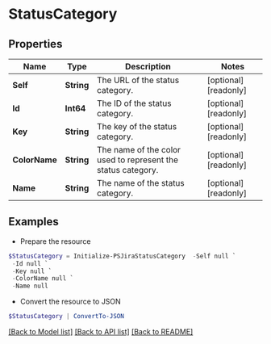 # StatusCategory
## Properties

Name | Type | Description | Notes
------------ | ------------- | ------------- | -------------
**Self** | **String** | The URL of the status category. | [optional] [readonly] 
**Id** | **Int64** | The ID of the status category. | [optional] [readonly] 
**Key** | **String** | The key of the status category. | [optional] [readonly] 
**ColorName** | **String** | The name of the color used to represent the status category. | [optional] [readonly] 
**Name** | **String** | The name of the status category. | [optional] [readonly] 

## Examples

- Prepare the resource
```powershell
$StatusCategory = Initialize-PSJiraStatusCategory  -Self null `
 -Id null `
 -Key null `
 -ColorName null `
 -Name null
```

- Convert the resource to JSON
```powershell
$StatusCategory | ConvertTo-JSON
```

[[Back to Model list]](../README.md#documentation-for-models) [[Back to API list]](../README.md#documentation-for-api-endpoints) [[Back to README]](../README.md)

